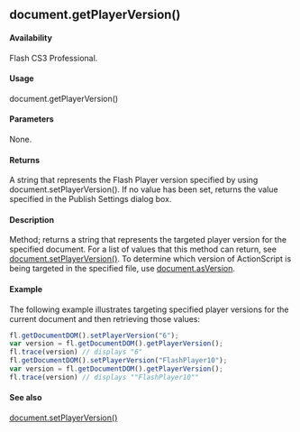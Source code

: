 ## document.getPlayerVersion()

#### Availability

Flash CS3 Professional.

#### Usage

document.getPlayerVersion()

#### Parameters

None.

#### Returns

A string that represents the Flash Player version specified by using document.setPlayerVersion(). If no value has been set, returns the value specified in the Publish Settings dialog box.

#### Description

Method; returns a string that represents the targeted player version for the specified document. For a list of values that this method can return, see [document.setPlayerVersion()](../Document_object/docum600.md).
To determine which version of ActionScript is being targeted in the specified file, use [document.asVersion](../Document_object/docume21.md).

#### Example


The following example illustrates targeting specified player versions for the current document and then retrieving those values:

```javascript
fl.getDocumentDOM().setPlayerVersion("6");
var version = fl.getDocumentDOM().getPlayerVersion(); 
fl.trace(version) // displays "6" 
fl.getDocumentDOM().setPlayerVersion("FlashPlayer10"); 
var version = fl.getDocumentDOM().getPlayerVersion(); 
fl.trace(version) // displays ""FlashPlayer10""

```
#### See also

[document.setPlayerVersion()](../Document_object/docum600.md)
